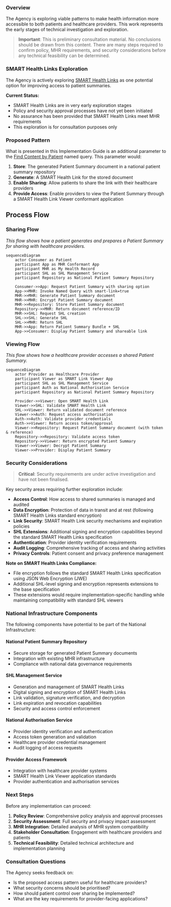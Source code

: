 ### Overview

The Agency is exploring viable patterns to make health information more accessible to both patients and healthcare providers. This work represents the early stages of technical investigation and exploration.

> **Important**: This is preliminary consultation material. No conclusions should be drawn from this content. There are many steps required to confirm policy, MHR requirements, and security considerations before any technical feasibility can be determined.

### SMART Health Links Exploration

The Agency is actively exploring [SMART Health Links](https://build.fhir.org/ig/HL7/smart-health-cards-and-links/index.html) as one potential option for improving access to patient summaries.

**Current Status:**
- SMART Health Links are in very early exploration stages
- Policy and security approval processes have not yet been initiated
- No assurance has been provided that SMART Health Links meet MHR requirements
- This exploration is for consultation purposes only

### Proposed Pattern

What is presented in this Implementation Guide is an additional parameter to the [Find Content by Patient](OperationDefinition-find-content-by-patient.html) named query. This parameter would:

1. **Store**: The generated Patient Summary document in a national patient summary repository
2. **Generate**: A SMART Health Link for the stored document
3. **Enable Sharing**: Allow patients to share the link with their healthcare providers
4. **Provide Access**: Enable providers to view the Patient Summary through a SMART Health Link Viewer conformant application

## Process Flow

### Sharing Flow

*This flow shows how a patient generates and prepares a Patient Summary for sharing with healthcare providers.*

```mermaid
sequenceDiagram
    actor Consumer as Patient
    participant App as MHR Conformant App
    participant MHR as My Health Record
    participant SHL as SHL Management Service
    participant Repository as National Patient Summary Repository

    Consumer->>App: Request Patient Summary with sharing option
    App->>MHR: Invoke Named Query with smart-link=true
    MHR->>MHR: Generate Patient Summary document
    MHR->>MHR: Encrypt Patient Summary document
    MHR->>Repository: Store Patient Summary document
    Repository->>MHR: Return document reference/ID
    MHR->>SHL: Request SHL creation
    SHL->>SHL: Generate SHL
    SHL->>MHR: Return SHL
    MHR->>App: Return Patient Summary Bundle + SHL
    App->>Consumer: Display Patient Summary and shareable link
```

### Viewing Flow

*This flow shows how a healthcare provider accesses a shared Patient Summary.*

```mermaid
sequenceDiagram
    actor Provider as Healthcare Provider
    participant Viewer as SMART Link Viewer App
    participant SHL as SHL Management Service
    participant Auth as National Authorisation Service
    participant Repository as National Patient Summary Repository

    Provider->>Viewer: Open SMART Health Link
    Viewer->>SHL: Validate SMART Health Link
    SHL->>Viewer: Return validated document reference
    Viewer->>Auth: Request access authorisation
    Auth->>Auth: Validate provider credentials
    Auth->>Viewer: Return access token/approval
    Viewer->>Repository: Request Patient Summary document (with token & reference)
    Repository->>Repository: Validate access token
    Repository->>Viewer: Return encrypted Patient Summary
    Viewer->>Viewer: Decrypt Patient Summary
    Viewer->>Provider: Display Patient Summary
```

### Security Considerations

> **Critical**: Security requirements are under active investigation and have not been finalised.

Key security areas requiring further exploration include:

- **Access Control**: How access to shared summaries is managed and audited
- **Data Encryption**: Protection of data in transit and at rest (following SMART Health Links standard encryption)
- **Link Security**: SMART Health Link security mechanisms and expiration policies
- **SHL Extensions**: Additional signing and encryption capabilities beyond the standard SMART Health Links specification
- **Authentication**: Provider identity verification requirements
- **Audit Logging**: Comprehensive tracking of access and sharing activities
- **Privacy Controls**: Patient consent and privacy preference management

**Note on SMART Health Links Compliance:**
- File encryption follows the standard SMART Health Links specification using JSON Web Encryption (JWE)
- Additional SHL-level signing and encryption represents extensions to the base specification
- These extensions would require implementation-specific handling while maintaining compatibility with standard SHL viewers

### National Infrastructure Components

The following components have potential to be part of the National Infrastructure:

#### **National Patient Summary Repository**
- Secure storage for generated Patient Summary documents
- Integration with existing MHR infrastructure
- Compliance with national data governance requirements

#### **SHL Management Service**
- Generation and management of SMART Health Links
- Digital signing and encryption of SMART Health Links
- Link validation, signature verification, and decryption
- Link expiration and revocation capabilities
- Security and access control enforcement

#### **National Authorisation Service**
- Provider identity verification and authentication
- Access token generation and validation
- Healthcare provider credential management
- Audit logging of access requests

#### **Provider Access Framework**
- Integration with healthcare provider systems
- SMART Health Link Viewer application standards
- Provider authentication and authorisation services

### Next Steps

Before any implementation can proceed:

1. **Policy Review**: Comprehensive policy analysis and approval processes
2. **Security Assessment**: Full security and privacy impact assessment
3. **MHR Integration**: Detailed analysis of MHR system compatibility
4. **Stakeholder Consultation**: Engagement with healthcare providers and patients
5. **Technical Feasibility**: Detailed technical architecture and implementation planning

### Consultation Questions

The Agency seeks feedback on:

- Is the proposed access pattern useful for healthcare providers?
- What security concerns should be prioritised?
- How should patient control over sharing be implemented?
- What are the key requirements for provider-facing applications?